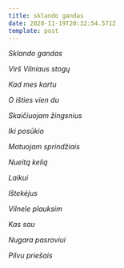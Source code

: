 ```yaml
---
title: sklando gandas
date: 2020-11-19T20:32:54.571Z
template: post
---
```

*Sklando gandas* 

*Virš Vilniaus stogų*

*Kad mes kartu* 

*O išties vien du* 

*Skaičiuojam žingsnius* 

*Iki posūkio* 

*Matuojam sprindžiais* 

*Nueitą kelią* 

*Laikui*

*Ištekėjus*

*Vilnele plauksim* 

*Kas sau*

*Nugara pasroviui*

*Pilvu priešais*